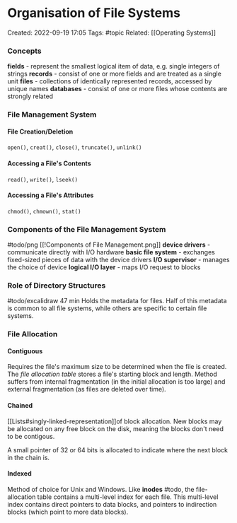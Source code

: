 # Organisation of File Systems
Created: 2022-09-19 17:05
Tags: #topic
Related: [[Operating Systems]]

### Concepts
**fields** - represent the smallest logical item of data, e.g. single integers of strings
**records** - consist of one or more fields and are treated as a single unit
**files** - collections of identically represented records, accessed by unique names
**databases** - consist of one or more files whose contents are strongly related

### File Management System
#### File Creation/Deletion
`open()`, `creat()`, `close()`, `truncate()`, `unlink()`

#### Accessing a File's Contents
`read()`, `write()`, `lseek()`

#### Accessing a File's Attributes
`chmod()`, `chmown()`, `stat()`

### Components of the File Management System
#todo/png
[[!Components of File Management.png]]
**device drivers** - communicate directly with I/O hardware
**basic file system** - exchanges fixed-sized pieces of data with the device drivers
**I/O supervisor** - manages the choice of device
**logical I/O layer** - maps I/O request to blocks

### Role of Directory Structures
#todo/excalidraw 47 min
Holds the metadata for files. Half of this metadata is common to all file systems, while others are specific to certain file systems.

### File Allocation
#### Contiguous
Requires the file's maximum size to be determined when the file is created.
The *file allocation table* stores a file's starting block and length.
Method suffers from internal fragmentation (in the initial allocation is too large) and external fragmentation (as files are deleted over time).

#### Chained
[[Lists#singly-linked-representation]]of block allocation. New blocks may be allocated on any free block on the disk, meaning the blocks don't need to be contigous.

A small pointer of 32 or 64 bits is allocated to indicate where the next block in the chain is.

#### Indexed
Method of choice for Unix and Windows. Like **inodes** #todo, the file-allocation table contains a multi-level index for each file.
This multi-level index contains direct pointers to data blocks, and pointers to indirection blocks (which point to more data blocks).
